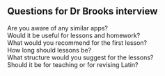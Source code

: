 ## Questions for Dr Brooks interview

Are you aware of any similar apps?  
Would it be useful for lessons and homework?  
What would you recommend for the first lesson?  
How long should lessons be?  
What structure would you suggest for the lessons?  
Should it be for teaching or for revising Latin?  
